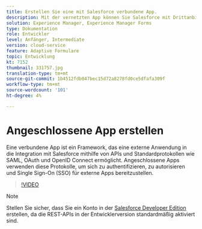 ```yaml
---
title: Erstellen Sie eine mit Salesforce verbundene App.
description: Mit der vernetzten App können Sie Salesforce mit Drittanbieteranwendungen wie AEM Forms und Salesforce integrieren.
solution: Experience Manager, Experience Manager Forms
type: Dokumentation
role: Entwickler
level: Anfänger, Intermediate
version: cloud-service
feature: Adaptive Formulare
topic: Entwicklung
kt: 7152
thumbnail: 331757.jpg
translation-type: tm+mt
source-git-commit: 1b4512fdb047bec15d72a8278fd0ce5dfafa309f
workflow-type: tm+mt
source-wordcount: '101'
ht-degree: 4%

---
```



# Angeschlossene App erstellen

Eine verbundene App ist ein Framework, das eine externe Anwendung in die Integration mit Salesforce mithilfe von APIs und Standardprotokollen wie SAML, OAuth und OpenID Connect ermöglicht. Angeschlossene Apps verwenden diese Protokolle, um sich zu authentifizieren, zu autorisieren und Single Sign-On (SSO) für externe Apps bereitzustellen.

>[!VIDEO](https://video.tv.adobe.com/v/331757?quality=12&learn=on)

>[!NOTE]
>Stellen Sie sicher, dass Sie ein Konto in der [Salesforce Developer Edition](https://developer.salesforce.com/signup) erstellen, da die REST-APIs in der Entwicklerversion standardmäßig aktiviert sind.
